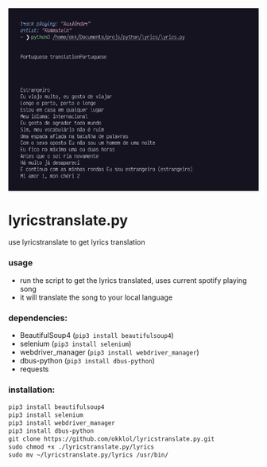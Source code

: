 <img src="./example.png">

# lyricstranslate.py
use lyricstranslate to get lyrics translation

### usage
- run the script to get the lyrics translated, uses current spotify playing song
- it will translate the song to your local language

### dependencies:
- BeautifulSoup4 (```pip3 install beautifulsoup4```)
- selenium (```pip3 install selenium```)
- webdriver_manager (```pip3 install webdriver_manager```)
- dbus-python (```pip3 install dbus-python```)
- requests

### installation:
```
pip3 install beautifulsoup4
pip3 install selenium
pip3 install webdriver_manager
pip3 install dbus-python
git clone https://github.com/okklol/lyricstranslate.py.git
sudo chmod +x ./lyricstranslate.py/lyrics
sudo mv ~/lyricstranslate.py/lyrics /usr/bin/
```
